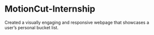 # MotionCut-Internship
 Created a visually engaging and responsive webpage that showcases a user’s personal bucket list.
